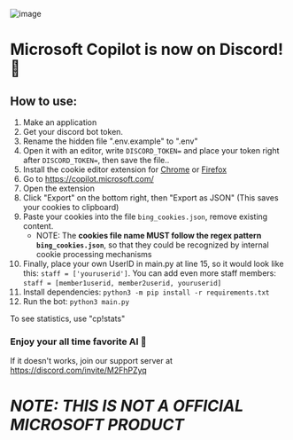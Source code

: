 ![image](https://upload.wikimedia.org/wikipedia/commons/thumb/2/2a/Microsoft_365_Copilot_Icon.svg/240px-Microsoft_365_Copilot_Icon.svg.png)
# Microsoft Copilot is now on Discord! 🤖
## How to use:
1. Make an application
2. Get your discord bot token.
3. Rename the hidden file ".env.example" to ".env"
4. Open it with an editor, write `DISCORD_TOKEN=` and place your token right after `DISCORD_TOKEN=`, then save the file..
5. Install the cookie editor extension for [Chrome](https://chrome.google.com/webstore/detail/cookie-editor/hlkenndednhfkekhgcdicdfddnkalmdm) or [Firefox](https://addons.mozilla.org/en-US/firefox/addon/cookie-editor/)
6. Go to https://copilot.microsoft.com/
7. Open the extension
8. Click "Export" on the bottom right, then "Export as JSON" (This saves your cookies to clipboard)
9. Paste your cookies into the file `bing_cookies.json`, remove existing content.
   - NOTE: The **cookies file name MUST follow the regex pattern `bing_cookies.json`**, so that they could be recognized by internal cookie processing mechanisms
10. Finally, place your own UserID in main.py at line 15, so it would look like this: `staff = ['youruserid']`. You can add even more staff members: `staff = [member1userid, member2userid, youruserid]`
11. Install dependencies: `python3 -m pip install -r requirements.txt`
12. Run the bot: `python3 main.py`

To see statistics, use "cp!stats"
### Enjoy your all time favorite AI 👑
If it doesn't works, join our support server at https://discord.com/invite/M2FhPZyq
# _**NOTE: THIS IS NOT A OFFICIAL MICROSOFT PRODUCT**_
